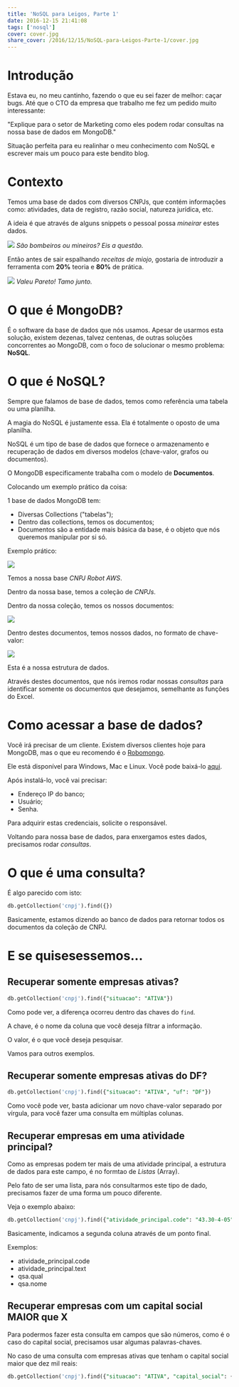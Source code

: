 ```yaml
---
title: 'NoSQL para Leigos, Parte 1'
date: 2016-12-15 21:41:08
tags: ['nosql']
cover: cover.jpg
share_cover: /2016/12/15/NoSQL-para-Leigos-Parte-1/cover.jpg
---
```


# Introdução

Estava eu, no meu cantinho, fazendo o que eu sei fazer de melhor: caçar bugs. Até que o CTO da empresa que trabalho me fez um pedido muito interessante:

"Explique para o setor de Marketing como eles podem rodar consultas na nossa base de dados em MongoDB."

Situação perfeita para eu realinhar o meu conhecimento com NoSQL e escrever mais um pouco para este bendito blog.

# Contexto

Temos uma base de dados com diversos CNPJs, que contém informações como: atividades, data de registro, razão social, natureza jurídica, etc.

A ideia é que através de alguns snippets o pessoal possa *mineirar* estes dados.

![](mineiros.jpg)
*São bombeiros ou mineiros? Eis a questão.*

Então antes de sair espalhando *receitas de miojo*, gostaria de introduzir a ferramenta com **20%** teoria e **80%** de prática.

![](pareto.jpg)
*Valeu Pareto! Tamo junto.*

# O que é MongoDB?

É o software da base de dados que nós usamos. Apesar de usarmos esta solução, existem dezenas, talvez centenas, de outras soluções concorrentes ao MongoDB, com o foco de solucionar o mesmo problema: **NoSQL**.

# O que é NoSQL?

Sempre que falamos de base de dados, temos como referência uma tabela ou uma planilha.

A magia do NoSQL é justamente essa. Ela é totalmente o oposto de uma planilha.

NoSQL é um tipo de base de dados que fornece o armazenamento e recuperação de dados em diversos modelos (chave-valor, grafos ou documentos).

O MongoDB especificamente trabalha com o modelo de **Documentos**.

Colocando um exemplo prático da coisa:

1 base de dados MongoDB tem:

- Diversas Collections ("tabelas");
- Dentro das collections, temos os documentos;
- Documentos são a entidade mais básica da base, é o objeto que nós queremos manipular por si só.

Exemplo prático:

![](1.png)

Temos a nossa base *CNPJ Robot AWS*.

Dentro da nossa base, temos a coleção de *CNPJs*.

Dentro da nossa coleção, temos os nossos documentos:

![](2.png)

Dentro destes documentos, temos nossos dados, no formato de chave-valor:

![](3.png)

Esta é a nossa estrutura de dados.

Através destes documentos, que nós iremos rodar nossas *consultas* para identificar somente os documentos que desejamos, semelhante as funções do Excel.

# Como acessar a base de dados?

Você irá precisar de um cliente. Existem diversos clientes hoje para MongoDB, mas o que eu recomendo é o [Robomongo](https://robomongo.org/).

Ele está disponível para Windows, Mac e Linux. Você pode baixá-lo [aqui](https://robomongo.org/download).

Após instalá-lo, você vai precisar:

- Endereço IP do banco;
- Usuário;
- Senha.

Para adquirir estas credenciais, solicite o responsável.

Voltando para nossa base de dados, para enxergamos estes dados, precisamos rodar *consultas*.

# O que é uma consulta?

É algo parecido com isto:

```sql
db.getCollection('cnpj').find({})
```

Basicamente, estamos dizendo ao banco de dados para retornar todos os documentos da coleção de CNPJ.

# E se quisesessemos...

## Recuperar somente empresas ativas?

```sql
db.getCollection('cnpj').find({"situacao": "ATIVA"})
```

Como pode ver, a diferença ocorreu dentro das chaves do `find`.

A chave, é o nome da coluna que você deseja filtrar a informação.

O valor, é o que você deseja pesquisar.

Vamos para outros exemplos.

## Recuperar somente empresas ativas do DF?

```sql
db.getCollection('cnpj').find({"situacao": "ATIVA", "uf": "DF"})
```

Como você pode ver, basta adicionar um novo chave-valor separado por vírgula, para você fazer uma consulta em múltiplas colunas.

## Recuperar empresas em uma atividade principal?

Como as empresas podem ter mais de uma atividade principal, a estrutura de dados para este campo, é no formtao de *Listas* (Array).

Pelo fato de ser uma lista, para nós consultarmos este tipo de dado, precisamos fazer de uma forma um pouco diferente.

Veja o exemplo abaixo:

```sql
db.getCollection('cnpj').find({"atividade_principal.code": "43.30-4-05"})
```

Basicamente, indicamos a segunda coluna através de um ponto final.

Exemplos:

- atividade_principal.code
- atividade_principal.text
- qsa.qual
- qsa.nome

## Recuperar empresas com um capital social MAIOR que X

Para podermos fazer esta consulta em campos que são números, como é o caso do capital social, precisamos usar algumas palavras-chaves.

No caso de uma consulta com empresas ativas que tenham o capital social maior que dez mil reais:

```sql
db.getCollection('cnpj').find({"situacao": "ATIVA", "capital_social": { $gt: "10000.00" }  })
```
